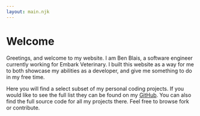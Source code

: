 ```yaml
---
layout: main.njk
---
```

# Welcome
Greetings, and welcome to my website. I am Ben Blais, a software engineer currently working for Embark Veterinary. 
I built this website as a way for me to both showcase my abilities as a developer, and give me something to do in my free time.

Here you will find a select subset of my personal coding projects. If you would like to see the full list they can be found on my [GitHub](http://github.com/bblais23). 
You can also find the full source code for all my projects there. Feel free to browse fork or contribute.
